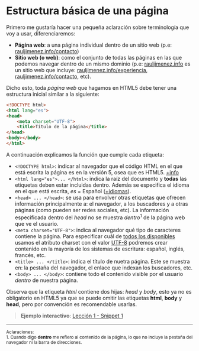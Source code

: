 # Estructura básica de una página

Primero me gustaría hacer una pequeña aclaración sobre terminología que voy a usar, diferenciaremos:
- **Página web**: a una página individual dentro de un sitio web (p.e: [rauljimenez.info/contacto]( view-source:http://rauljimenez.info/contacto))
- **Sitio web (o web)**: como el conjunto de todas las páginas en las que podemos navegar dentro de un mismo dominio (p.e: [rauljimenez.info](http://rauljimenez.info) es un sitio web que incluye: [rauljimenez.info/experiencia](http://rauljimenez.info/experiencia/), [rauljimenez.info/contacto](http://rauljimenez.info/contacto), etc).

Dicho esto, toda *página web* que hagamos en HTML5 debe tener una estructura inicial similar a la siguiente:

```html
<!DOCTYPE html>
<html lang="es">
<head>
	<meta charset="UTF-8">
	<title>Título de la página</title>
</head>
<body></body>
</html>
```

A continuación explicamos la función que cumple cada etiqueta:

* ```<!DOCTYPE html>```: indicar al navegador que el código HTML en el que está escrita la página es en la versión 5, osea que es HTML5. [+info](http://www.w3.org/TR/2011/WD-html5-20110525/syntax.html#the-doctype)
* ```<html lang="es">... </html>```: indica la raíz del documento y **todas** las etiquetas deben estar incluidas dentro. Además se especifica el idioma en el que está escrita, *es* = Español ([+idiomas](http://www.iana.org/assignments/language-subtag-registry/language-subtag-registry)).
* ```<head> ... </head>```: se usa para envolver otras etiquetas que ofrecen información principalmente a: el navegador, a los buscadores y a otras páginas (como pueden ser redes sociales, etc). La información especificada dentro del *head* no se muestra *dentro*<sup>1</sup> de la página web que ve el usuario.
* ```<meta charset="UTF-8">```: indica al navegador qué tipo de caracteres contiene la página. Para especificar cuál de [todos los disponibles](http://www.iana.org/assignments/character-sets/character-sets.xhtml) usamos el atributo charset con el valor [UTF-8](http://tools.ietf.org/html/rfc3629) podremos crear contenido en la mayoría de los sistemas de escritura: español, inglés, francés, etc.
* ```<title> ... </title>```: indica el título de nuetra página. Este se muestra en: la pestaña del navegador, el enlace que indexan los buscadores, etc.
* ```<body> ... </body>```: contiene todo el contenido visible por el usuario *dentro* de nuestra página.
 
Observa que la etiqueta *html* contiene dos hijas: *head* y *body*, esto ya no es obligatorio en HTML5 ya que se puede omitir las etiquetas **html**, **body** y **head**, pero por convención es recomendable usarlas.

> **Ejemplo interactivo**: [Lección 1 - Snippet 1](/snippets/html/?lesson=1&snippet=1)


<hr>

<small>Aclaraciones:</small><br>
<small>1. Cuando digo **dentro** me refiero al contenido de la página, lo que no incluye la pestaña del navegador ni la barra de direcciones.</small><br>